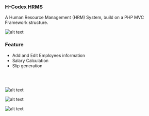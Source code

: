 <h3>H-Codex HRMS</h3>


<p>A Human Resource Management (HRM) System, build on a PHP MVC Framework structure.</p>

![alt text](https://github.com/moElhaj/hrms/blob/master/readme/payroll.PNG)

<h3>Feature</h3>
<ul>
<li>Add and Edit Employees information</li>
<li>Salary Calculation</li>
<li>Slip generation</li>
</ul>

<br>
<br>

![alt text](https://github.com/moElhaj/hrms/blob/master/readme/employees.PNG)


![alt text](https://github.com/moElhaj/hrms/blob/master/readme/payroll_department.PNG)


![alt text](https://github.com/moElhaj/hrms/blob/master/readme/slip.PNG)
